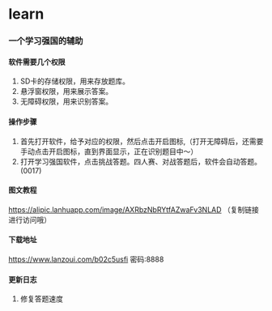 # learn

### 一个学习强国的辅助


#### 软件需要几个权限
1. SD卡的存储权限，用来存放题库。
2. 悬浮窗权限，用来展示答案。
3. 无障碍权限，用来识别答案。


#### 操作步骤
1. 首先打开软件，给予对应的权限，然后点击开启图标,（打开无障碍后，还需要手动点击开启图标，直到界面显示，正在识别题目中～）
2. 打开学习强国软件，点击挑战答题。四人赛、对战答题后，软件会自动答题。(0017)


#### 图文教程

https://alipic.lanhuapp.com/image/AXRbzNbRYtfAZwaFv3NLAD （复制链接进行访问哦）

#### 下载地址
https://www.lanzoui.com/b02c5usfi  密码:8888



#### 更新日志
1. 修复答题速度 
